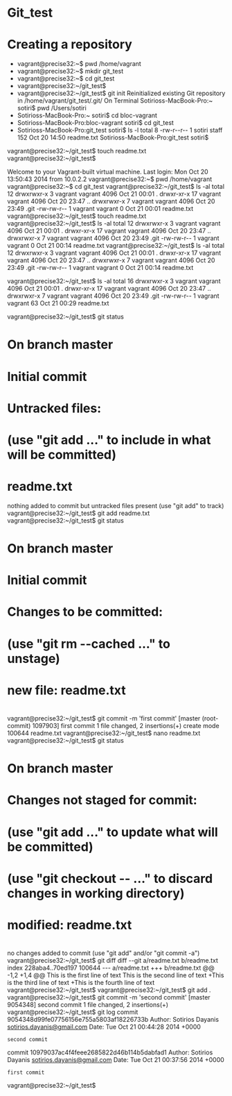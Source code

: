 Git_test
==========
  # Creating a repository

  * vagrant@precise32:~$ pwd
   /home/vagrant
  * vagrant@precise32:~$ mkdir git_test
  * vagrant@precise32:~$ cd git_test
  * vagrant@precise32:~/git_test$ 
  * vagrant@precise32:~/git_test$ git init
   Reinitialized existing Git repository in /home/vagrant/git_test/.git/
          On Terminal
   Sotirioss-MacBook-Pro:~ sotiri$ pwd
   /Users/sotiri
   * Sotirioss-MacBook-Pro:~ sotiri$ cd bloc-vagrant
   * Sotirioss-MacBook-Pro:bloc-vagrant sotiri$ cd git_test
   * Sotirioss-MacBook-Pro:git_test sotiri$ ls -l
     total 8
     -rw-r--r--  1 sotiri  staff  152 Oct 20 14:50 readme.txt
   Sotirioss-MacBook-Pro:git_test sotiri$ 
   
   
   
   
   
   
   
   vagrant@precise32:~/git_test$ touch readme.txt
vagrant@precise32:~/git_test$ 



Welcome to your Vagrant-built virtual machine.
Last login: Mon Oct 20 13:50:43 2014 from 10.0.2.2
vagrant@precise32:~$ pwd
/home/vagrant
vagrant@precise32:~$ cd git_test
vagrant@precise32:~/git_test$ ls -al
total 12
drwxrwxr-x  3 vagrant vagrant 4096 Oct 21 00:01 .
drwxr-xr-x 17 vagrant vagrant 4096 Oct 20 23:47 ..
drwxrwxr-x  7 vagrant vagrant 4096 Oct 20 23:49 .git
-rw-rw-r--  1 vagrant vagrant    0 Oct 21 00:01 readme.txt
vagrant@precise32:~/git_test$ touch readme.txt
vagrant@precise32:~/git_test$ ls -al
total 12
drwxrwxr-x  3 vagrant vagrant 4096 Oct 21 00:01 .
drwxr-xr-x 17 vagrant vagrant 4096 Oct 20 23:47 ..
drwxrwxr-x  7 vagrant vagrant 4096 Oct 20 23:49 .git
-rw-rw-r--  1 vagrant vagrant    0 Oct 21 00:14 readme.txt
vagrant@precise32:~/git_test$ ls -al
total 12
drwxrwxr-x  3 vagrant vagrant 4096 Oct 21 00:01 .
drwxr-xr-x 17 vagrant vagrant 4096 Oct 20 23:47 ..
drwxrwxr-x  7 vagrant vagrant 4096 Oct 20 23:49 .git
-rw-rw-r--  1 vagrant vagrant    0 Oct 21 00:14 readme.txt


vagrant@precise32:~/git_test$ ls -al
total 16
drwxrwxr-x  3 vagrant vagrant 4096 Oct 21 00:01 .
drwxr-xr-x 17 vagrant vagrant 4096 Oct 20 23:47 ..
drwxrwxr-x  7 vagrant vagrant 4096 Oct 20 23:49 .git
-rw-rw-r--  1 vagrant vagrant   63 Oct 21 00:29 readme.txt

vagrant@precise32:~/git_test$ git status
# On branch master
#
# Initial commit
#
# Untracked files:
#   (use "git add <file>..." to include in what will be committed)
#
#	readme.txt
nothing added to commit but untracked files present (use "git add" to track)
vagrant@precise32:~/git_test$ git add readme.txt
vagrant@precise32:~/git_test$ git status
# On branch master
#
# Initial commit
#
# Changes to be committed:
#   (use "git rm --cached <file>..." to unstage)
#
#	new file:   readme.txt
#
vagrant@precise32:~/git_test$ git commit -m 'first commit'
[master (root-commit) 1097903] first commit
 1 file changed, 2 insertions(+)
 create mode 100644 readme.txt
vagrant@precise32:~/git_test$ nano readme.txt
vagrant@precise32:~/git_test$ git status
# On branch master
# Changes not staged for commit:
#   (use "git add <file>..." to update what will be committed)
#   (use "git checkout -- <file>..." to discard changes in working directory)
#
#	modified:   readme.txt
#
no changes added to commit (use "git add" and/or "git commit -a")
vagrant@precise32:~/git_test$ git diff
diff --git a/readme.txt b/readme.txt
index 228aba4..70ed197 100644
--- a/readme.txt
+++ b/readme.txt
@@ -1,2 +1,4 @@
 This is the first line of text
 This is the second line of text
+This is the third line of text
+This is the fourth line of text
vagrant@precise32:~/git_test$ 
vagrant@precise32:~/git_test$ git add .
vagrant@precise32:~/git_test$ git commit -m 'second commit'
[master 9054348] second commit
 1 file changed, 2 insertions(+)
vagrant@precise32:~/git_test$ git log
commit 9054348d99fe07756156e755a5803af18226733b
Author: Sotirios Dayanis <sotirios.dayanis@gmail.com>
Date:   Tue Oct 21 00:44:28 2014 +0000

    second commit

commit 10979037ac4f4feee2685822d46b114b5dabfad1
Author: Sotirios Dayanis <sotirios.dayanis@gmail.com>
Date:   Tue Oct 21 00:37:56 2014 +0000

    first commit
vagrant@precise32:~/git_test$ 
